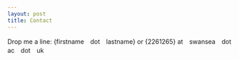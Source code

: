 ```yaml
---
layout: post
title: Contact
---
```


Drop me a line: {firstname　dot　lastname} or {2261265} at　swansea　dot　ac　dot　uk